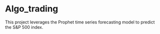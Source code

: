 # Algo_trading
This project leverages the Prophet time series forecasting model to predict the S&amp;P 500 index.
